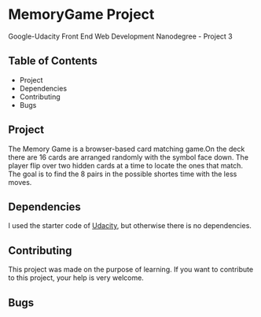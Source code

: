 # MemoryGame Project
Google-Udacity  Front End Web Development Nanodegree - Project 3

## Table of Contents
  
* Project
* Dependencies
* Contributing
* Bugs


## Project
The Memory Game is a browser-based card matching game.On the deck there are 16 cards are arranged randomly with the symbol face down. 
The player  flip over two hidden cards at a time to locate the ones that match.
The goal is to find the 8 pairs in the possible shortes time with the less moves.

## Dependencies
I used the starter code of [Udacity](https://github.com/udacity/fend-project-memory-game), but otherwise there is no dependencies.

## Contributing

This project was made on the purpose of learning. If you want to contribute to this project, your help is very welcome. 

## Bugs


